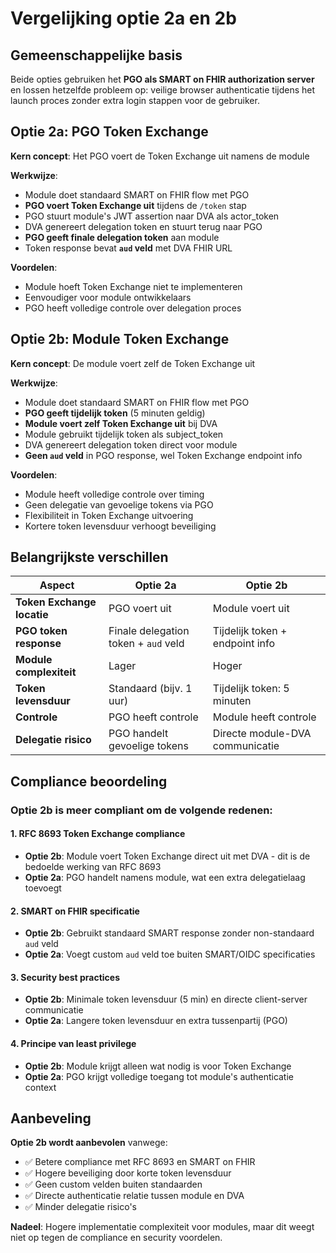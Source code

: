 

# Vergelijking optie 2a en 2b

## Gemeenschappelijke basis
Beide opties gebruiken het **PGO als SMART on FHIR authorization server** en lossen hetzelfde probleem op: veilige browser authenticatie tijdens het launch proces zonder extra login stappen voor de gebruiker.

## Optie 2a: PGO Token Exchange
**Kern concept**: Het PGO voert de Token Exchange uit namens de module

**Werkwijze**:
- Module doet standaard SMART on FHIR flow met PGO
- **PGO voert Token Exchange uit** tijdens de `/token` stap
- PGO stuurt module's JWT assertion naar DVA als actor_token
- DVA genereert delegation token en stuurt terug naar PGO
- **PGO geeft finale delegation token** aan module
- Token response bevat **`aud` veld** met DVA FHIR URL

**Voordelen**:
- Module hoeft Token Exchange niet te implementeren
- Eenvoudiger voor module ontwikkelaars
- PGO heeft volledige controle over delegation proces

## Optie 2b: Module Token Exchange
**Kern concept**: De module voert zelf de Token Exchange uit

**Werkwijze**:
- Module doet standaard SMART on FHIR flow met PGO
- **PGO geeft tijdelijk token** (5 minuten geldig)
- **Module voert zelf Token Exchange uit** bij DVA
- Module gebruikt tijdelijk token als subject_token
- DVA genereert delegation token direct voor module
- **Geen `aud` veld** in PGO response, wel Token Exchange endpoint info

**Voordelen**:
- Module heeft volledige controle over timing
- Geen delegatie van gevoelige tokens via PGO
- Flexibiliteit in Token Exchange uitvoering
- Kortere token levensduur verhoogt beveiliging

## Belangrijkste verschillen

| Aspect                     | Optie 2a                             | Optie 2b                        |
|----------------------------|--------------------------------------|---------------------------------|
| **Token Exchange locatie** | PGO voert uit                        | Module voert uit                |
| **PGO token response**     | Finale delegation token + `aud` veld | Tijdelijk token + endpoint info |
| **Module complexiteit**    | Lager                                | Hoger                           |
| **Token levensduur**       | Standaard (bijv. 1 uur)              | Tijdelijk token: 5 minuten      |
| **Controle**               | PGO heeft controle                   | Module heeft controle           |
| **Delegatie risico**       | PGO handelt gevoelige tokens         | Directe module-DVA communicatie |

## Compliance beoordeling

### **Optie 2b is meer compliant** om de volgende redenen:

#### **1. RFC 8693 Token Exchange compliance**
- **Optie 2b**: Module voert Token Exchange direct uit met DVA - dit is de bedoelde werking van RFC 8693
- **Optie 2a**: PGO handelt namens module, wat een extra delegatielaag toevoegt

#### **2. SMART on FHIR specificatie**
- **Optie 2b**: Gebruikt standaard SMART response zonder non-standaard `aud` veld
- **Optie 2a**: Voegt custom `aud` veld toe buiten SMART/OIDC specificaties

#### **3. Security best practices**
- **Optie 2b**: Minimale token levensduur (5 min) en directe client-server communicatie
- **Optie 2a**: Langere token levensduur en extra tussenpartij (PGO)

#### **4. Principe van least privilege**
- **Optie 2b**: Module krijgt alleen wat nodig is voor Token Exchange
- **Optie 2a**: PGO krijgt volledige toegang tot module's authenticatie context

## Aanbeveling

**Optie 2b wordt aanbevolen** vanwege:
- ✅ Betere compliance met RFC 8693 en SMART on FHIR
- ✅ Hogere beveiliging door korte token levensduur
- ✅ Geen custom velden buiten standaarden
- ✅ Directe authenticatie relatie tussen module en DVA
- ✅ Minder delegatie risico's

**Nadeel**: Hogere implementatie complexiteit voor modules, maar dit weegt niet op tegen de compliance en security voordelen.
